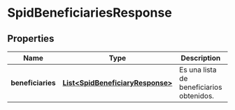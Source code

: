 # SpidBeneficiariesResponse

## Properties
Name | Type | Description | Notes
------------ | ------------- | ------------- | -------------
**beneficiaries** | [**List&lt;SpidBeneficiaryResponse&gt;**](SpidBeneficiaryResponse.md) | Es una lista de beneficiarios obtenidos. |  [optional]
